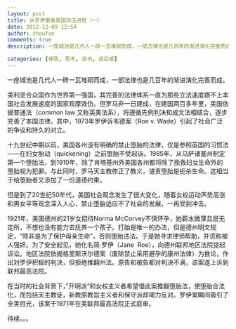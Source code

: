 ```yaml
---
layout: post
title: 从罗伊案看美国司法进程（一）
date: 2012-12-09 12:54
author: zhoufan
comments: true   
description: 一座城池是几代人一砖一瓦堆砌而成，一部法律也是几百年的渐进演化完善而成。

categories: [律政, 思考, 读书, 读后感]
---
```

一座城池是几代人一砖一瓦堆砌而成，一部法律也是几百年的渐进演化完善而成。

美利坚合众国作为世界第一强国，其完善的法律体系一直为那些立法速度跟不上本国社会发展速度的国家观摩效仿。但罗马非一日建成，在建国两百多年里，美国依据普通法（common law 又称英美法系），将遵循先例判决和成文法相结合，逐步完善了本国法律。其中，1973年罗伊诉韦德案（Roe v. Wade）引起了社会广泛的争议和持久的对立。

十九世纪中期以前，美国各州没有明确的禁止堕胎的法律，仅是参照英国的习惯法——在妇女胎动（quickening）之前堕胎不受起诉。1985年，从马萨诸塞州制定第一个堕胎法，到1910年，除了肯塔基州外美国各州都将除了挽救妇女生命外的堕胎视为犯罪。与此同时，罗马天主教修正了教义，谴责堕胎是扼杀生命。这相当于给堕胎者又添加了一份道德约束。

但是到了20世纪50年代，美国社会观念发生了很大变化，随着女权运动声势高涨和男女平等观念深入人心，禁止堕胎适应不了社会的发展，一再受到冲击。

1921年，美国德州的21岁女招待Norma McCorvey不慎怀孕，她薪水微薄且居无定所，不想也没有能力去抚养一个孩子。打胎是唯一的办法，但是德州明文规定，“除非是为了保护母亲生命”，否则堕胎违法。于是她寻求律师帮助，并谎称被人强奸。为了安全起见，她化名简·罗伊（Jane  Roe），向德州联邦地区法院提起诉讼。地区法院依据格里斯沃尔德案（废除禁止采用避孕的康州法律）为推论，作出对罗伊积极的判决，但拒绝推翻州法。原告和被告都对判决不满，该案遂上诉到联邦最高法院。

在当时的社会背景下，”开明派“和女权主义者希望借此案推翻堕胎法，使堕胎合法化，而包括天主教徒，新教原教旨主义者和保守派却竭力反对。罗伊案瞬间吸引了全美目光，该案于1971年在美联邦最高法院正式庭审。

待续。。。
